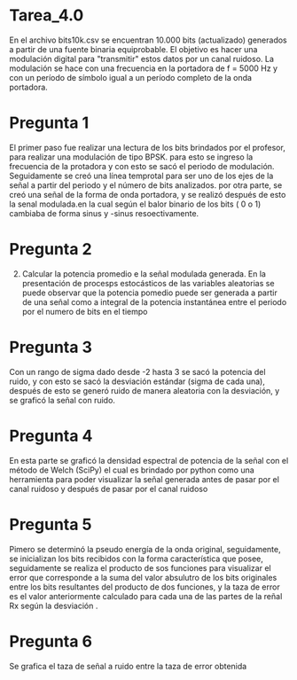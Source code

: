 # Tarea_4.0

En el archivo bits10k.csv se encuentran 10.000 bits (actualizado) generados a partir de una fuente binaria equiprobable. El objetivo es hacer una modulación digital para "transmitir" estos datos por un canal ruidoso. La modulación se hace con una frecuencia en la portadora de f = 5000 Hz y con un período de símbolo igual a un período completo de la onda portadora.

# Pregunta 1

El primer paso fue realizar una lectura de los bits brindados por el profesor, para realizar una modulación de tipo BPSK. para esto se ingreso la frecuencia de la protadora y con esto se sacó el periodo de modulación.
Seguidamente se creó una línea temprotal para ser uno de los ejes de la señal a partir del periodo y el número de bits analizados. por otra parte, se creó una señal de la forma de onda portadora, y se realizó después de esto la senal modulada.en la cual según el balor binario de los bits ( 0 o 1) cambiaba de forma sinus y -sinus resoectivamente.

# Pregunta 2
2. Calcular la potencia promedio  e la señal modulada generada. 
 En la presentación de procesps estocásticos de las variables aleatorias se puede observar que la potencia pomedio puede ser generada a partir de una señal como a integral de la potencia instantánea entre el periodo por el numero de bits en el tiempo
 
 # Pregunta 3
 
Con un rango de sigma dado desde -2 hasta 3 se sacó la potencia del ruido, y con esto se sacó la desviación estándar (sigma de cada una), después de esto se generó ruido de manera aleatoria con la desviación, y se graficó la señal con ruido.

# Pregunta 4
En esta parte se graficó la densidad espectral de potencia 
de la señal con el método de Welch (SciPy) el cual es brindado por python como una herramienta para poder visualizar la señal generada antes de pasar por el canal ruidoso y después de pasar por el canal ruidoso

# Pregunta 5
Pimero se determinó la pseudo energía de la onda original, seguidamente, se inicializan los bits recibidos con la forma característica que posee, seguidamente se realiza el producto de sos funciones para visualizar el error que corresponde a la suma del valor absulutro de los bits originales entre los bits resultantes del producto de dos funciones, y la taza de error es el valor anteriormente calculado para cada una de las partes de la reñal Rx según la desviación .

# Pregunta 6
Se grafica el taza de señal a ruido entre la taza de error obtenida




